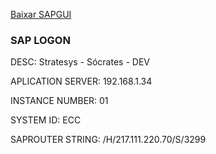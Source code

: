 [Baixar SAPGUI](https://we.tl/t-D7SbqYiZW4?utm_campaign=TRN_TDL_05&utm_source=sendgrid&utm_medium=email&trk=TRN_TDL_05)


### SAP LOGON

DESC: Stratesys - Sócrates - DEV

APLICATION SERVER: 192.168.1.34

INSTANCE NUMBER: 01

SYSTEM ID: ECC

SAPROUTER STRING: /H/217.111.220.70/S/3299

